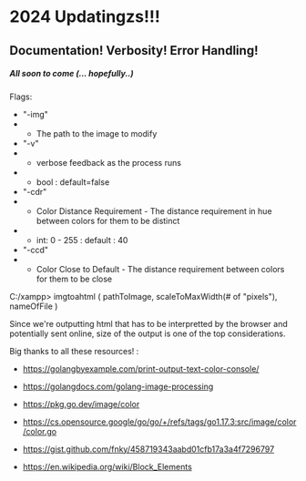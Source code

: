# 2024 Updatingzs!!!
## Documentation! Verbosity! Error Handling!
##### All soon to come (... hopefully..)



Flags:
- "-img"
- - The path to the image to modify
- "-v" 
- - verbose feedback as the process runs
- - bool : default=false
- "-cdr"
- - Color Distance Requirement - The distance requirement in hue between colors for them to be distinct
- - int: 0 - 255 : default : 40
- "-ccd" 
- - Color Close to Default - The distance requirement between colors for them to be close













C:/xampp> imgtoahtml ( pathToImage, scaleToMaxWidth(# of "pixels"), nameOfFile )

Since we're outputting html that has to be interpretted by the browser and potentially sent online, size of the output is one of the top considerations.

Big thanks to all these resources! :
- https://golangbyexample.com/print-output-text-color-console/
- https://golangdocs.com/golang-image-processing

- https://pkg.go.dev/image/color
- https://cs.opensource.google/go/go/+/refs/tags/go1.17.3:src/image/color/color.go
- https://gist.github.com/fnky/458719343aabd01cfb17a3a4f7296797
- https://en.wikipedia.org/wiki/Block_Elements

